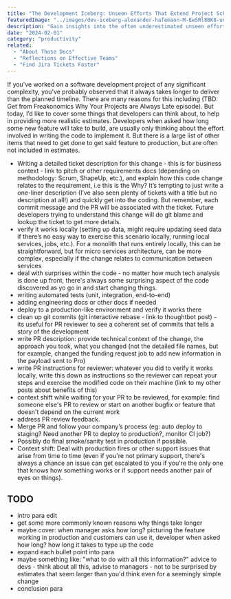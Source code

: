 ```yaml
---
title: "The Development Iceberg: Unseen Efforts That Extend Project Schedules"
featuredImage: "../images/dev-iceberg-alexander-hafemann-M-EwSRl8BK8-unsplash.jpg"
description: "Gain insights into the often underestimated unseen efforts, challenges, and factors that shape software development timelines."
date: "2024-02-01"
category: "productivity"
related:
  - "About Those Docs"
  - "Reflections on Effective Teams"
  - "Find Jira Tickets Faster"
---
```


If you’ve worked on a software development project of any significant complexity, you’ve probably observed that it always takes longer to deliver than the planned timeline. There are many reasons for this including (TBD: Get from Freakonomics Why Your Projects are Always Late episode). But today, I’d like to cover some things that developers can think about, to help in providing more realistic estimates. Developers when asked how long some new feature will take to build, are usually only thinking about the effort involved in writing the code to implement it.  But there is a large list of other items that need to get done to get said feature to production, but are often not included in estimates.

- Writing a detailed ticket description for this change - this is for business context - link to pitch or other requirements docs (depending on methodology: Scrum, ShapeUp, etc.), and explain how this code change relates to the requirement, i.e this is the Why? It’s tempting to just write a one-liner description (I’ve also seen plenty of tickets with a title but no description at all!) and quickly get into the coding. But remember, each commit message and the PR will be associated with the ticket. Future developers trying to understand this change will do git blame and lookup the ticket to get more details.
- verify it works locally (setting up data, might require updating seed data if there’s no easy way to exercise this scenario locally, running local services, jobs, etc.). For a monolith that runs entirely locally, this can be straightforward, but for micro services architecture, can be more complex, especially if the change relates to communication between services
- deal with surprises within the code - no matter how much tech analysis is done up front, there's always some surprising aspect of the code discovered as yo go in and start changing things.
- writing automated tests (unit, integration, end-to-end)
- adding engineering docs or other docs if needed
- deploy to a production-like environment and verify it works there
- clean up git commits (git interactive rebase - link to thoughtbot post) -  its useful for PR reviewer to see a coherent set of commits that tells a story of the development
- write PR description: provide technical context of the change, the approach you took, what you changed (not the detailed file names, but for example, changed the funding request job to add new information in the payload sent to Pro)
- write PR instructions for reviewer: whatever you did to verify it works locally, write this down as instructions so the reviewer can repeat your steps and exercise the modified code on their machine (link to my other posts about benefits of this)
- context shift while waiting for your PR to be reviewed, for example: find someone else's PR to review or start on another bugfix or feature that doesn't depend on the current work
- address PR review feedback.
- Merge PR and follow your company’s process (eg: auto deploy to staging? Need another PR to deploy to production?, monitor CI job?)
- Possibly do final smoke/sanity test in production if possible.
- Context shift: Deal with production fires or other support issues that arise from time to time (even if you're not primary support, there's always a chance an issue can get escalated to you if you're the only one that knows how something works or if support needs another pair of eyes on things).

## TODO
* intro para edit
* get some more commonly known reasons why things take longer
* maybe cover: when manager asks how long? picturing the feature working in production and customers can use it, developer when asked how long? how long it takes to type up the code
* expand each bullet point into para
* maybe something like: "what to do with all this information?" advice to devs - think about all this, advise to managers - not to be surprised by estimates that seem larger than you'd think even for a seemingly simple change
* conclusion para
